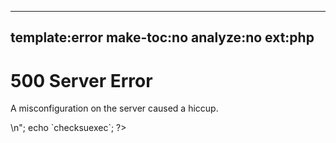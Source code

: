 -----
template:error
make-toc:no
analyze:no
ext:php
-----
# 500 Server Error

A misconfiguration on the server caused a hiccup.

<p>
<?php
echo "URL: http://$_SERVER[HTTP_HOST]$_SERVER[REQUEST_URI]<br>\n";
echo `checksuexec`;
?>
</p>